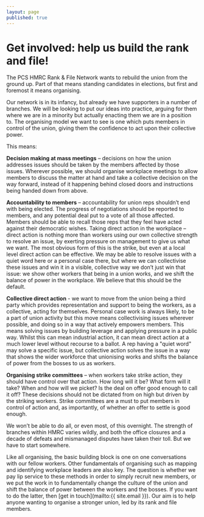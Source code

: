 ```yaml
---
layout: page
published: true
---
```

<h1 class="section-heading centered">Get involved: help us build the rank and file!</h1>

The PCS HMRC Rank & File Network wants to rebuild the union from the ground up. Part of that means standing candidates in elections, but first and foremost it means organising.

Our network is in its infancy, but already we have supporters in a number of branches. We will be looking to put our ideas into practice, arguing for them where we are in a minority but actually enacting them we are in a position to. The organising model we want to see is one which puts members in control of the union, giving them the confidence to act upon their collective power.

This means:

**Decision making at mass meetings** – decisions on how the union addresses issues should be taken by the members affected by those issues. Wherever possible, we should organise workplace meetings to allow members to discuss the matter at hand and take a collective decision on the way forward, instead of it happening behind closed doors and instructions being handed down from above.

**Accountability to members** – accountability for union reps shouldn’t end with being elected. The progress of negotiations should be reported to members, and any potential deal put to a vote of all those affected. Members should be able to recall those reps that they feel have acted against their democratic wishes.
Taking direct action in the workplace – direct action is nothing more than workers using our own collective strength to resolve an issue, by exerting pressure on management to give us what we want. The most obvious form of this is the strike, but even at a local level direct action can be effective. We may be able to resolve issues with a quiet word here or a personal case there, but where we can collectivise these issues and win it in a visible, collective way we don’t just win that issue: we show other workers that being in a union works, and we shift the balance of power in the workplace. We believe that this should be the default.

**Collective direct action** - we want to move from the union being a third party which provides representation and support to being the workers, as a collective, acting for themselves. Personal case work is always likely, to be a part of union activity but this move means collectivising issues wherever possible, and doing so in a way that actively empowers members. This means solving issues by building leverage and applying pressure in a public way. Whilst this can mean industrial action, it can mean direct action at a much lower level without recourse to a ballot. A rep having a "quiet word" may solve a specific issue, but collective action solves the issue in a way that shows the wider workforce that unionising works and shifts the balance of power from the bosses to us as workers.

**Organising strike committees** – when workers take strike action, they should have control over that action. How long will it be? What form will it take? When and how will we picket? Is the deal on offer good enough to call it off? These decisions should not be dictated from on high but driven by the striking workers. Strike committees are a must to put members in control of action and, as importantly, of whether an offer to settle is good enough.

We won’t be able to do all, or even most, of this overnight. The strength of branches within HMRC varies wildly, and both the office closures and a decade of defeats and mismanaged disputes have taken their toll. But we have to start somewhere.

Like all organising, the basic building block is one on one conversations with our fellow workers. Other fundamentals of organising such as mapping and identifying workplace leaders are also key. The question is whether we pay lip service to these methods in order to simply recruit new members, or we put the work in to fundamentally change the culture of the union and shift the balance of power between the workers and the bosses.
If you want to do the latter, then [get in touch](mailto:{{ site.email }}). Our aim is to help anyone wanting to organise a stronger union, led by its rank and file members.